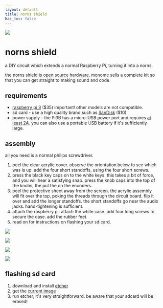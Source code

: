 ```yaml
---
layout: default
title: norns shield
has_toc: false
---
```


![](https://monome.org/docs/norns/images/norns-shield.png)

# norns shield

a DIY circuit which extends a normal Raspberry Pi, turning it into a norns.

the norns shield is [open source hardware](https://github.com/monome/norns-shield). monome sells a complete kit so that you can get straight to making sound and code.

## requirements

- [raspberry pi 3](https://www.raspberrypi.org/products/raspberry-pi-3-model-b) ($35) important! other models are not compatible.
- sd card - use a high quality brand such as [SanDisk](https://www.adafruit.com/product/2820) ($10)
- power supply - the Pi3B has a micro-USB power port and requires [at least 2A](https://www.adafruit.com/product/1995). you can also use a portable USB battery if it's sufficiently large.

## assembly

all you need is a normal philips screwdriver.

1. peel the clear acrylic cover. observe the orientation below to see which was is up. add the four short standoffs, using the four short screws.
2. press the black key caps on to the white keys. this takes a bit of force, and you will hear a satisfying snap. press the knob caps into the top of the knobs, the put the on the encoders.
3. peel the protective sheet away from the screen. the acrylic assembly will fit over the top, poking the threads through the circuit board. flip it over and add the longer standoffs. the short standoffs go near the audio jacks. hand-tightening is sufficient.
4. attach the raspberry pi. attach the white case. add four long screws to secure the case. add the rubber feet.
5. read on for instructions on flashing your sd card.

![](https://monome.org/docs/norns/images/norns-shield-assembly1.png)

![](https://monome.org/docs/norns/images/norns-shield-assembly2.png)

![](https://monome.org/docs/norns/images/norns-shield-assembly3.png)

![](https://monome.org/docs/norns/images/norns-shield-assembly4.png)


## flashing sd card

1. download and install [etcher](https://www.balena.io/etcher/)
2. get the [current image](https://github.com/monome/norns-image/releases/download/201029/norns201029-shield.zip)
3. run etcher, it's very straightforward. be aware that your sdcard will be erased!
